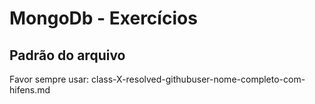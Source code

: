 # MongoDb - Exercícios

## Padrão do arquivo

Favor sempre usar: class-X-resolved-githubuser-nome-completo-com-hifens.md
